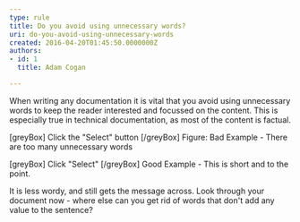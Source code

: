 ```yaml
---
type: rule
title: Do you avoid using unnecessary words?
uri: do-you-avoid-using-unnecessary-words
created: 2016-04-20T01:45:50.0000000Z
authors:
- id: 1
  title: Adam Cogan

---
```


When writing any documentation it is vital that you avoid using unnecessary words to keep the reader interested and focussed on the content. This is especially true in technical documentation, as most of the content is factual.
 
[greyBox]  Click the "Select" button  [/greyBox]
Figure: Bad Example - There are too many unnecessary words

[greyBox]  Click "Select"  [/greyBox]
Good Example - This is short and to the point.

It is less wordy, and still gets the message across. Look through your document now - where else can you get rid of words that don't add any value to the sentence?
